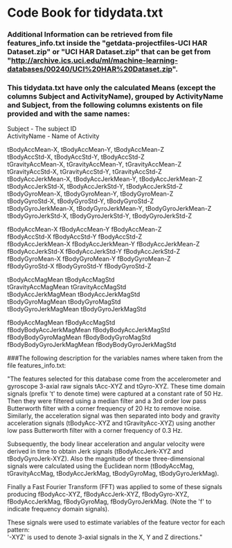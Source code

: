 # Code Book for tidydata.txt
  
### Additional Information can be retrieved from file features_info.txt inside the "getdata-projectfiles-UCI HAR Dataset.zip" or "UCI HAR Dataset.zip" that can be get from "http://archive.ics.uci.edu/ml/machine-learning-databases/00240/UCI%20HAR%20Dataset.zip".
  
### This tidydata.txt have only the calculated Means (except the columns Subject and ActivityName), grouped by ActivityName and Subject, from the following columns existents on file provided and with the same names:
  
Subject - The subject ID   
ActivityName - Name of Activity  
  
tBodyAccMean-X, tBodyAccMean-Y, tBodyAccMean-Z  
tBodyAccStd-X, tBodyAccStd-Y, tBodyAccStd-Z  
tGravityAccMean-X, tGravityAccMean-Y, tGravityAccMean-Z  
tGravityAccStd-X, tGravityAccStd-Y, tGravityAccStd-Z  
tBodyAccJerkMean-X, tBodyAccJerkMean-Y, tBodyAccJerkMean-Z  
tBodyAccJerkStd-X, tBodyAccJerkStd-Y, tBodyAccJerkStd-Z  
tBodyGyroMean-X, tBodyGyroMean-Y, tBodyGyroMean-Z  
tBodyGyroStd-X, tBodyGyroStd-Y, tBodyGyroStd-Z  
tBodyGyroJerkMean-X, tBodyGyroJerkMean-Y, tBodyGyroJerkMean-Z  
tBodyGyroJerkStd-X, tBodyGyroJerkStd-Y, tBodyGyroJerkStd-Z  
  
fBodyAccMean-X fBodyAccMean-Y fBodyAccMean-Z  
fBodyAccStd-X fBodyAccStd-Y fBodyAccStd-Z  
fBodyAccJerkMean-X fBodyAccJerkMean-Y fBodyAccJerkMean-Z  
fBodyAccJerkStd-X fBodyAccJerkStd-Y fBodyAccJerkStd-Z  
fBodyGyroMean-X fBodyGyroMean-Y fBodyGyroMean-Z  
fBodyGyroStd-X fBodyGyroStd-Y fBodyGyroStd-Z  
  
tBodyAccMagMean tBodyAccMagStd  
tGravityAccMagMean tGravityAccMagStd  
tBodyAccJerkMagMean tBodyAccJerkMagStd  
tBodyGyroMagMean tBodyGyroMagStd  
tBodyGyroJerkMagMean tBodyGyroJerkMagStd   
  
fBodyAccMagMean fBodyAccMagStd  
fBodyBodyAccJerkMagMean fBodyBodyAccJerkMagStd  
fBodyBodyGyroMagMean fBodyBodyGyroMagStd  
fBodyBodyGyroJerkMagMean fBodyBodyGyroJerkMagStd  
  
###The following description for the variables names where taken from the file features_info.txt:  
  
"The features selected for this database come from the accelerometer and gyroscope 3-axial raw signals tAcc-XYZ and tGyro-XYZ. These time domain signals (prefix 't' to denote time) were captured at a constant rate of 50 Hz. Then they were filtered using a median filter and a 3rd order low pass Butterworth filter with a corner frequency of 20 Hz to remove noise. Similarly, the acceleration signal was then separated into body and gravity acceleration signals (tBodyAcc-XYZ and tGravityAcc-XYZ) using another low pass Butterworth filter with a corner frequency of 0.3 Hz.   
  
Subsequently, the body linear acceleration and angular velocity were derived in time to obtain Jerk signals (tBodyAccJerk-XYZ and tBodyGyroJerk-XYZ). Also the magnitude of these three-dimensional signals were calculated using the Euclidean norm (tBodyAccMag, tGravityAccMag, tBodyAccJerkMag, tBodyGyroMag, tBodyGyroJerkMag).  
  
Finally a Fast Fourier Transform (FFT) was applied to some of these signals producing fBodyAcc-XYZ, fBodyAccJerk-XYZ, fBodyGyro-XYZ, fBodyAccJerkMag, fBodyGyroMag, fBodyGyroJerkMag. (Note the 'f' to indicate frequency domain signals).  
  
These signals were used to estimate variables of the feature vector for each pattern:   
'-XYZ' is used to denote 3-axial signals in the X, Y and Z directions."
